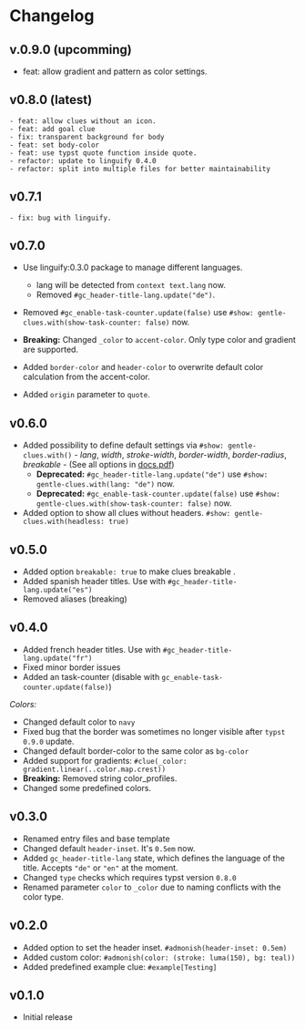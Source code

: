 # Changelog

## v.0.9.0 (upcomming)
  - feat: allow gradient and pattern as color settings.

## v0.8.0 (latest)
    - feat: allow clues without an icon.
    - feat: add goal clue
    - fix: transparent background for body
    - feat: set body-color
    - feat: use typst quote function inside quote.
    - refactor: update to linguify 0.4.0
    - refactor: split into multiple files for better maintainability


## v0.7.1
    - fix: bug with linguify.

## v0.7.0

- Use linguify:0.3.0 package to manage different languages.
    - lang will be detected from `context text.lang` now.
    - Removed `#gc_header-title-lang.update("de")`.

- Removed `#gc_enable-task-counter.update(false)` use `#show: gentle-clues.with(show-task-counter: false)` now.
- **Breaking:** Changed `_color` to `accent-color`. Only type color and gradient are supported.
- Added `border-color` and `header-color` to overwrite default color calculation from the accent-color.
- Added `origin` parameter to `quote`.

## v0.6.0

- Added possibility to define default settings via `#show: gentle-clues.with()`  - *lang*, *width*, *stroke-width*, *border-width*, *border-radius*, *breakable* - (See all options in [docs.pdf](docs.pdf))
    - **Deprecated:** `#gc_header-title-lang.update("de")` use `#show: gentle-clues.with(lang: "de")` now.
    - **Deprecated:** `#gc_enable-task-counter.update(false)` use `#show: gentle-clues.with(show-task-counter: false)` now.
- Added option to show all clues without headers. `#show: gentle-clues.with(headless: true)`


## v0.5.0

- Added option `breakable: true` to make clues breakable .
- Added spanish header titles. Use with `#gc_header-title-lang.update("es")`
- Removed aliases (breaking)

## v0.4.0

- Added french header titles. Use with `#gc_header-title-lang.update("fr")`
- Fixed minor border issues
- Added an task-counter (disable with `gc_enable-task-counter.update(false)`)

*Colors:*

- Changed default color to `navy`
- Fixed bug that the border was sometimes no longer visible after `typst 0.9.0` update.
- Changed default border-color to the same color as `bg-color`
- Added support for gradients: `#clue(_color: gradient.linear(..color.map.crest))`
- **Breaking:** Removed string color_profiles.
- Changed some predefined colors.

## v0.3.0

- Renamed entry files and base template
- Changed default `header-inset`. It's `0.5em` now.
- Added `gc_header-title-lang` state, which defines the language of the title. Accepts `"de"` or `"en"` at the moment.
- Changed `type` checks which requires typst version `0.8.0`
- Renamed parameter `color` to `_color` due to naming conflicts with the color type.

## v0.2.0

- Added option to set the header inset. `#admonish(header-inset: 0.5em)`
- Added custom color: `#admonish(color: (stroke: luma(150), bg: teal))`
- Added predefined example clue: `#example[Testing]`

## v0.1.0

- Initial release
